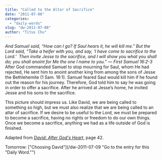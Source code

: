 ```yaml
---
title: "Called to the Altar of Sacrifice"
date: "2011-07-08"
categories: 
  - "daily-words"
slug: "dw-2011-07-08"
author: "Titus Chu"
---
```


_And Samuel said, “How can I go? If Saul hears it, he will kill me.” But the Lord said, “Take a heifer with you, and say, ‘I have come to sacrifice to the Lord.’  Then invite Jesse to the sacrifice, and I will show you what you shall do; you shall anoint for Me the one I name to you.” — First Samuel 16:2-3_ After God commanded Samuel to stop mourning for Saul, whom He had rejected, He sent him to anoint another king from among the sons of Jesse the Bethlehemite (1 Sam. 16:1). Samuel feared Saul would kill him if he found out the reason for his journey. Therefore, God told him to say he was going in order to offer a sacrifice. After he arrived at Jesse’s home, he invited Jesse and his sons to the sacrifice.

This picture should impress us. Like David, we are being called to something so high, but we must also realize that we are being called to an altar of sacrifice. If we desire to be useful to the Lord, we must be prepared to become a sacrifice, having no rights or freedom to do our own things. Once we become a sacrifice, anything we had as a life outside of God is finished.

Adapted from _[David: After God's Heart,](../book-david "Go to the listing for this book.")_ page 42.

Tomorrow: ["Choosing David"](/dw-2011-07-09 "Go to the entry for this "Daily Word."")
